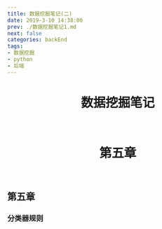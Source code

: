 ```yaml
---
title: 数据挖掘笔记(二)
date: 2019-3-10 14:38:00
prev: ./数据挖掘笔记1.md
next: false
categories: backEnd
tags:
- 数据挖掘
- python
- 后端
---
```


<div align=center><h1>数据挖掘笔记</h1></div>
<br/>
<div align=center><h1>第五章</h1></div>  <br/>

## 第五章
### 分类器规则
<Valine></Valine>